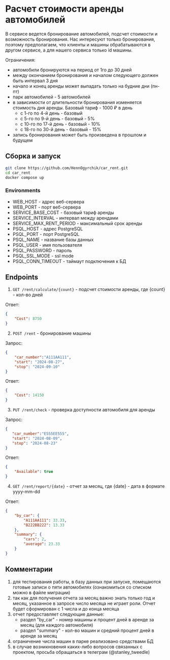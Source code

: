 # Расчет стоимости аренды автомобилей
В сервисе ведется бронирование автомобилей, подсчет стоимости и возможность
бронирования.
Нас интересуют только бронирования, поэтому предполагаем, что клиенты и машины
обрабатываются в другом сервисе, а для нашего сервиса только id машины.

Ограничения:
-  автомобили бронируются на период от 1го до 30 дней
-  между окончанием
   бронирования и началом следующего должен быть интервал 3 дня
- начало и конец аренды может выпадать только на будние дни (пн-пт)
- парк автомобилей - 5 автомобилей
- в зависимости от
  длительности бронирования изменяется стоимость дня аренды. Базовый тариф - 1000 ₽ в день
  - с 1-го по 4-й день - базовый
  - с 5-го по 9-й день - базовый - 5%
  - с 10-го по 17-й день - базовый - 10%
  - с 18-го по 30-й день - базовый - 15%
- запись бронирования может быть произведена в прошлом и будущем

## Сборка и запуск
```sh
git clone https://github.com/HennOgyrchik/car_rent.git
cd car_rent
docker compose up
```
### Environments
- WEB_HOST - адрес веб-сервера
- WEB_PORT - порт веб-сервера
- SERVICE_BASE_COST - базовый тариф аренды
- SERVICE_INTERVAL - интервал между арендами
- SERVICE_MAX_RENT_PERIOD - максимальный срок аренды
- PSQL_HOST - адрес PostgreSQL
- PSQL_PORT - порт PostgreSQL
- PSQL_NAME - название базы данных
- PSQL_USER - имя пользователя
- PSQL_PASSWORD - пароль
- PSQL_SSL_MODE - ssl mode
- PSQL_CONN_TIMEOUT - таймаут подключения к БД


## Endpoints
1. `GET /rent/calculate/{count}` - подсчет стоимости аренды, где {count} - кол-во дней

Ответ: 
```json
{
    "Cost": 8750
}
```
2. `POST /rent` - бронирование машины

Запрос:
```json
{
    "car_number":"A111AA111",
    "start": "2024-08-27",
    "stop": "2024-09-10"
}
```
Ответ:
```json
{
    "Cost": 14150
}
```


3. `PUT /rent/check` - проверка доступности автомобиля для аренды

 Запрос:
 ```json
 {
    "car_number":"E555EE555",
    "start": "2024-08-09",
    "stop": "2024-08-23"
}
```
Ответ:
```json
{
    "Available": true
}
 ```

4. `GET /rent/report/{date}` - отчет за месяц, где {date} - дата в формате yyyy-mm-dd

Ответ:
```json
{
    "by_car": {
        "A111AA111": 33.33,
        "B222BB222": 13.33
    },
    "summary": {
        "cars": 2,
        "average": 23.33
    }
}
```
## Комментарии
1. для тестирования работы, в базу данных при запуске, помещаются готовые записи о пяти автомобилях (ознакомиться со списком можно в файле миграции)
2. так как для получения отчета за месяц важно знать только год и месяц, указанное в запросе число месяца не играет роли. Отчет будет сформирован с 1 числа и до конца месяца
3. отчет предоставляет следующие данные:
   - раздел  "by_car" - номер машины и процент дней в аренде за месяц (для каждого автомобиля)
   - раздел  "summary" - кол-во машин и средний процент дней в аренде за месяц
4. ограничение числа машин в парке реализовано средствами БД
5. в случае возникновения каких-либо вопросов связанных с проектом, просьба обращаться в телеграм (@stanley_tweedle)

